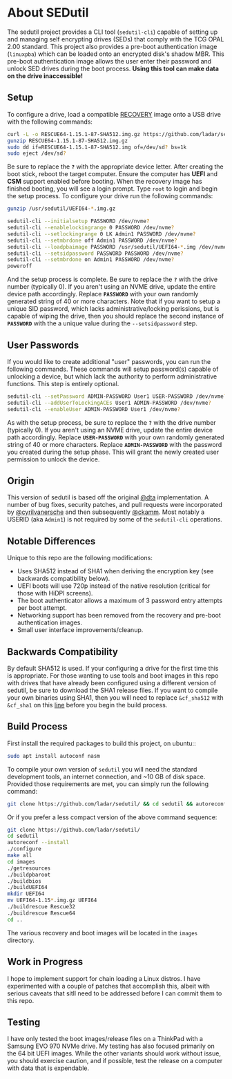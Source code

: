 # About SEDutil

The sedutil project provides a CLI tool (`sedutil-cli`) capable of setting up and managing self encrypting drives (SEDs) that comply with the TCG OPAL 2.00 standard. This project also provides a pre-boot authentication image (`linuxpba`) which can be loaded onto an encrypted disk's shadow MBR. This pre-boot authentication image allows the user enter their password and unlock SED drives during the boot process. **Using this tool can make data on the drive inaccessible!**

## Setup

To configure a drive, load a compatible [RECOVERY](https://github.com/Drive-Trust-Alliance/sedutil/releases) image onto a USB drive with the following commands:

```sh
curl -L -o RESCUE64-1.15.1-87-SHA512.img.gz https://github.com/ladar/sedutil/releases/download/1.15.1-87/RESCUE64-1.15.1-87-SHA512.img.gz
gunzip RESCUE64-1.15.1-87-SHA512.img.gz
sudo dd if=RESCUE64-1.15.1-87-SHA512.img of=/dev/sd? bs=1k
sudo eject /dev/sd?
```

Be sure to replace the **`?`** with the appropriate device letter. After creating the boot stick, reboot the target computer. Ensure the computer has **UEFI** and **CSM** support enabled before booting. When the recovery image has finished booting, you will see a login prompt. Type `root` to login and begin the setup process. To configure your drive run the following commands:

```sh
gunzip /usr/sedutil/UEFI64-*.img.gz

sedutil-cli --initialsetup PASSWORD /dev/nvme?
sedutil-cli --enablelockingrange 0 PASSWORD /dev/nvme?
sedutil-cli --setlockingrange 0 LK Admin1 PASSWORD /dev/nvme?
sedutil-cli --setmbrdone off Admin1 PASSWORD /dev/nvme?
sedutil-cli --loadpbaimage PASSWORD /usr/sedutil/UEFI64-*.img /dev/nvme?
sedutil-cli --setsidpassword PASSWORD PASSWORD /dev/nvme?
sedutil-cli --setmbrdone on Admin1 PASSWORD /dev/nvme?
poweroff
```

And the setup process is complete. Be sure to replace the **`?`** with the drive number (typically 0). If you aren't using an NVME drive, update the entire device path accordingly. Replace **`PASSWORD`**  with your own randomly generated string of 40 or more characters. Note that if you want to setup a unique SID password, which lacks administrative/locking perissions, but is capable of wiping the drive, then you should replace the second instance of **`PASSWORD`** with the a unique value during the `--setsidpassword` step.

## User Passwords

If you would like to create additional "user" passwords, you can run the following commands. These commands will setup password(s) capable of unlocking a device, but which lack the authority to perform administrative functions. This step is entirely optional.

```sh
sedutil-cli --setPassword ADMIN-PASSWORD User1 USER-PASSWORD /dev/nvme?
sedutil-cli --addUserToLockingACEs User1 ADMIN-PASSWORD /dev/nvme?
sedutil-cli --enableUser ADMIN-PASSWORD User1 /dev/nvme?
```

As with the setup process, be sure to replace the **`?`** with the drive number (typically 0). If you aren't using an NVME drive, update the entire device path accordingly. Replace **`USER-PASSWORD`**  with your own randomly generated string of 40 or more characters. Replace **`ADMIN-PASSWORD`** with the password you created during the setup phase. This will grant the newly created user permission to unlock the device.

## Origin

This version of sedutil is based off the original [@dta](https://github.com/Drive-Trust-Alliance/sedutil/) implementation. A number of bug fixes, security patches, and pull requests were incorporated by [@cyrilvanersche](https://github.com/CyrilVanErsche/sedutil/) and then subsequently [@ckamm](https://github.com/ckamm/sedutil/). Most notably a USERID (aka `Admin1`)  is not required by some of the `sedutil-cli` operations.

## Notable Differences

Unique to this repo are the following modifications:

* Uses SHA512 instead of SHA1 when deriving the encryption key (see backwards compatibility below).
* UEFI boots will use 720p instead of the native resolution (critical for those with HiDPI screens).
* The boot authenticator allows a maximum of 3 password entry attempts per boot attempt.
* Networking support has been removed from the recovery and pre-boot authentication images.
* Small user interface improvements/cleanup.

## Backwards Compatibility

By default SHA512 is used. If your configuring a drive for the first time this is appropriate. For those wanting to use tools and boot images in this repo with drives that have already been configured using a different version of sedutil, be sure to download the SHA1 release files. If you want to compile your own binaries using SHA1, then you will need to replace `&cf_sha512` with `&cf_sha1` on this [line](https://github.com/ladar/sedutil/blob/master/Common/DtaHashPwd.cpp#L58) before you begin the build process.

## Build Process

First install the required packages to build this project, on ubuntu::

```sh
sudo apt install autoconf nasm
```

To compile your own version of `sedutil` you will need the standard development tools, an internet connection, and ~10 GB of disk space. Provided those requirements are met, you can simply run the following command:

```sh
git clone https://github.com/ladar/sedutil/ && cd sedutil && autoreconf --install && ./configure && make all && cd images && ./getresources && ./buildpbaroot && ./buildbios && ./buildUEFI64 && mkdir UEFI64 && mv UEFI64-1.15*.img.gz UEFI64 && ./buildrescue Rescue32 && ./buildrescue Rescue64 && cd ..
```

Or if you prefer a less compact version of the above command sequence:

```sh
git clone https://github.com/ladar/sedutil/
cd sedutil
autoreconf --install
./configure
make all
cd images
./getresources
./buildpbaroot
./buildbios
./buildUEFI64
mkdir UEFI64
mv UEFI64-1.15*.img.gz UEFI64
./buildrescue Rescue32
./buildrescue Rescue64
cd ..
```

The various recovery and boot images will be located in the `images` directory.

## Work in Progress

I hope to implement support for chain loading a Linux distros. I have experimented with a couple of patches that accomplish this, albeit with serious caveats that sitll need to be addressed before I can commit them to this repo.

## Testing

I have only tested the boot images/release files on a ThinkPad with a Samsung EVO 970 NVMe drive. My testing has also focused primarily on the 64 bit UEFI images. While the other variants should work without issue, you should exercise caution, and if possible, test the release on a computer with data that is expendable.

